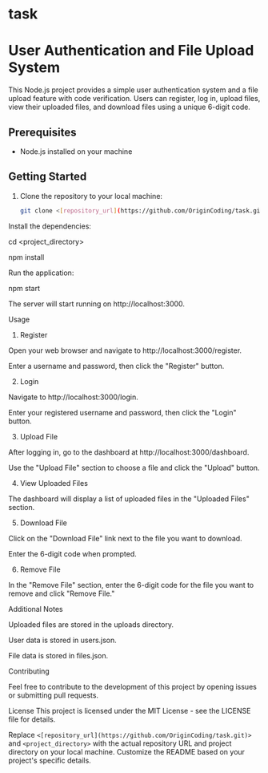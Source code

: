 # task
 
# User Authentication and File Upload System

This Node.js project provides a simple user authentication system and a file upload feature with code verification. Users can register, log in, upload files, view their uploaded files, 
and download files using a unique 6-digit code.

## Prerequisites

- Node.js installed on your machine

## Getting Started

1. Clone the repository to your local machine:

   ```bash
   git clone <[repository_url](https://github.com/OriginCoding/task.git)>


Install the dependencies:

cd <project_directory>

npm install

Run the application:

npm start

The server will start running on http://localhost:3000.

Usage

1. Register

Open your web browser and navigate to http://localhost:3000/register.

Enter a username and password, then click the "Register" button.

2. Login

Navigate to http://localhost:3000/login.

Enter your registered username and password, then click the "Login" button.

3. Upload File

After logging in, go to the dashboard at http://localhost:3000/dashboard.

Use the "Upload File" section to choose a file and click the "Upload" button.

4. View Uploaded Files

The dashboard will display a list of uploaded files in the "Uploaded Files" section.

5. Download File

Click on the "Download File" link next to the file you want to download.

Enter the 6-digit code when prompted.

6. Remove File

In the "Remove File" section, enter the 6-digit code for the file you want to remove and click "Remove File."

Additional Notes

Uploaded files are stored in the uploads directory.

User data is stored in users.json.

File data is stored in files.json.

Contributing

Feel free to contribute to the development of this project by opening issues or submitting pull requests.

License
This project is licensed under the MIT License - see the LICENSE file for details.


Replace `<[repository_url](https://github.com/OriginCoding/task.git)>` and `<project_directory>` with the actual repository URL and project directory on your local machine. 
Customize the README based on your project's specific details.
